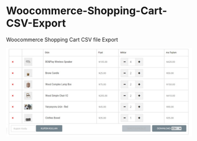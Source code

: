 # Woocommerce-Shopping-Cart-CSV-Export
Woocommerce Shopping Cart CSV file Export

![This is an image](shopping-cart.jpg)
